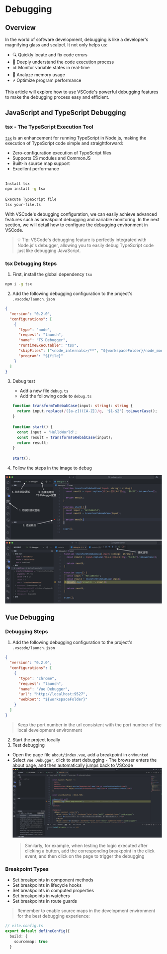 # Debugging

## Overview

In the world of software development, debugging is like a developer's magnifying glass and scalpel. It not only helps us:

- 🔍 Quickly locate and fix code errors
- 🔄 Deeply understand the code execution process
- 📊 Monitor variable states in real-time
- 💾 Analyze memory usage
- ⚡ Optimize program performance

This article will explore how to use VSCode's powerful debugging features to make the debugging process easy and efficient.

## JavaScript and TypeScript Debugging

### tsx - The TypeScript Execution Tool

[`tsx`](https://tsx.is/) is an enhancement for running TypeScript in Node.js, making the execution of TypeScript code simple and straightforward:

- Zero-configuration execution of TypeScript files
- Supports ES modules and CommonJS
- Built-in source map support
- Excellent performance

```bash

Install tsx
npm install -g tsx

Execute TypeScript file
tsx your-file.ts
```

With VSCode's debugging configuration, we can easily achieve advanced features such as breakpoint debugging and variable monitoring. In the next section, we will detail how to configure the debugging environment in VSCode.

> 💡 Tip: VSCode's debugging feature is perfectly integrated with Node.js's debugger, allowing you to easily debug TypeScript code just like debugging JavaScript.

### tsx Debugging Steps

1. First, install the global dependency `tsx`

```bash
npm i -g tsx
```

2. Add the following debugging configuration to the project's `.vscode/launch.json`

```json
{
  "version": "0.2.0",
  "configurations": [
    {
      "type": "node",
      "request": "launch",
      "name": "TS Debugger",
      "runtimeExecutable": "tsx",
      "skipFiles": ["<node_internals>/**", "${workspaceFolder}/node_modules/**"],
      "program": "${file}"
    }
  ]
}
```

3. Debug test

   - Add a new file `debug.ts`
   - Add the following code to `debug.ts`

   ```ts
   function transformToKebabCase(input: string): string {
     return input.replace(/([a-z])([A-Z])/g, '$1-$2').toLowerCase();
   }

   function start() {
     const input = 'HelloWorld';
     const result = transformToKebabCase(input);
     return result;
   }

   start();
   ```

4. Follow the steps in the image to debug

![](../assets/VSCode调试指南01.png)
![](../assets/VSCode调试指南02.png)

## Vue Debugging

### Debugging Steps

1. Add the following debugging configuration to the project's `.vscode/launch.json`

```json
{
  "version": "0.2.0",
  "configurations": [
    {
      "type": "chrome",
      "request": "launch",
      "name": "Vue Debugger",
      "url": "http://localhost:9527",
      "webRoot": "${workspaceFolder}"
    }
  ]
}
```

> Keep the port number in the url consistent with the port number of the local development environment

2. Start the project locally
3. Test debugging

- Open the page file `about/index.vue`, add a breakpoint in `onMounted`
- Select `Vue Debugger`, click to start debugging - The browser enters the about page, and then automatically jumps back to VSCode
  ![](../assets/VSCode调试指南03.png)
  > Similarly, for example, when testing the logic executed after clicking a button, add the corresponding breakpoint in the click event, and then click on the page to trigger the debugging

### Breakpoint Types

- Set breakpoints in component methods
- Set breakpoints in lifecycle hooks
- Set breakpoints in computed properties
- Set breakpoints in watchers
- Set breakpoints in route guards

> Remember to enable source maps in the development environment for the best debugging experience:

```ts
// vite.config.ts
export default defineConfig({
  build: {
    sourcemap: true
  }
```
